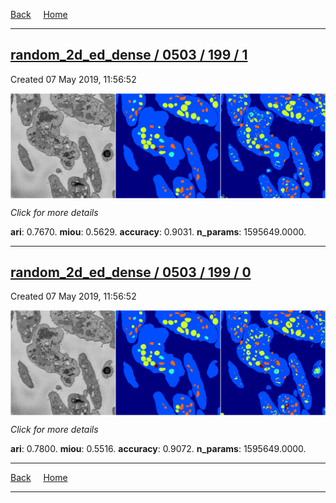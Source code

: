 
[Back](..)&nbsp;&nbsp;&nbsp;&nbsp;&nbsp;[Home](https://leapmanlab.github.io/snapshots)

---

<div class="summary"><a href="1"><h2>random_2d_ed_dense / 0503 / 199 / 1</h2></a><p>Created 07 May 2019, 11:56:52
</p><a href="1"><img src="1/media/summary.png" align="center"></a><p>
<i>Click for more details</i>
</p></div>

**ari**: 0.7670. **miou**: 0.5629. **accuracy**: 0.9031. **n_params**: 1595649.0000. 

---

<div class="summary"><a href="0"><h2>random_2d_ed_dense / 0503 / 199 / 0</h2></a><p>Created 07 May 2019, 11:56:52
</p><a href="0"><img src="0/media/summary.png" align="center"></a><p>
<i>Click for more details</i>
</p></div>

**ari**: 0.7800. **miou**: 0.5516. **accuracy**: 0.9072. **n_params**: 1595649.0000. 

---

[Back](..)&nbsp;&nbsp;&nbsp;&nbsp;&nbsp;[Home](https://leapmanlab.github.io/snapshots)

---